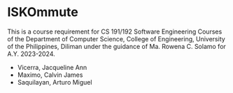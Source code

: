# ISKOmmute
This is a course requirement for CS 191/192 Software Engineering Courses of the Department of Computer Science, College of Engineering, University of the Philippines, Diliman under the guidance of Ma. Rowena C. Solamo for A.Y. 2023-2024.  

* Vicerra, Jacqueline Ann
* Maximo, Calvin James
* Saquilayan, Arturo Miguel 
